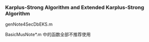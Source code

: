 ### Karplus-Strong Algorithm and Extended Karplus-Strong Algorithm

genNote4SecDbEKS.m

BasicMusNote*.m 中的函数全部不推荐使用
